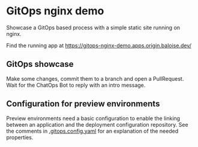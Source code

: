 # GitOps nginx demo

Showcase a GitOps based process with a simple static site running on nginx.

Find the running app at https://gitops-nginx-demo.apps.origin.baloise.dev/

## GitOps showcase

Make some changes, commit them to a branch and open a PullRequest. Wait for the ChatOps Bot to reply with an intro message.

## Configuration for preview environments

Preview environments need a basic configuration to enable the linking between an application and the deployment configuration repository.
See the comments in [.gitops.config.yaml](./.gitops.config.yaml) for an explanation of the needed properties.